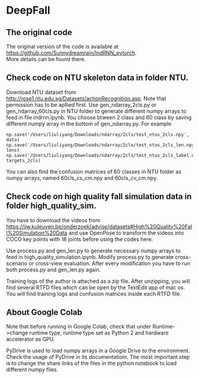 # DeepFall
## The original code
The original version of the code is available at https://github.com/Sunnydreamrain/IndRNN_pytorch.  
More details can be found there.
## Check code on NTU skeleton data in folder NTU.
Download NTU dataset from http://rose1.ntu.edu.sg/Datasets/actionRecognition.asp. Note that permission has to be apllied first.
Use gen_ndarray_2cls.py or gen_ndarray_60cls.py in NTU folder to generate different numpy arrays to feed in file indrnn.ipynb. You choose btween 2 class and 60 class by saving different numpy array in the bottom of gen_ndarray.py. For example
```
np.save('/Users/liuliyang/Downloads/ndarray/2cls/test_ntus_2cls.npy', data)
np.save('/Users/liuliyang/Downloads/ndarray/2cls/test_ntus_2cls_len.npy', lens)
np.save('/Users/liuliyang/Downloads/ndarray/2cls/test_ntus_2cls_label.npy', targets_2cls)
```
You can also find the confusion matrices of 60 classes in NTU folder as numpy arrays, named 60cls_cs_cm.npy and 60cls_cv_cm.npy.
## Check code on high quality fall simulation data in folder high_quality_sim.
You have to download the videos from https://iiw.kuleuven.be/onderzoek/advise/datasets#High%20Quality%20Fall%20Simulation%20Data and use OpenPose to transform the videos into COCO key points with 18 joints before using the codes here.

Use process.py and gen_len.py to generate necessary numpy arrays to feed in high_quality_simulation.ipynb. Modify process.py to generate cross-scenario or cross-view evaluation. After every modification you have to run both process.py and gen_len.py again.

Training logs of the author is attached as a zip file. After unzipping, you will find several RTFD files which can be open by the TextEdit app of mac os. You will find training logs and confusion matrices inside each RTFD file.
## About Google Colab
Note that before running in Google Colab, check that under Runtime->change runtime type, runtime type set as Python 2 and hardware accelerator as GPU.

PyDrive is used to load numpy arrays in a Google Drive to the environment. Check the usage of PyDrive in its documentatioin. The most important step is to change the share links of the files in the python notebook to load different numpy files.
